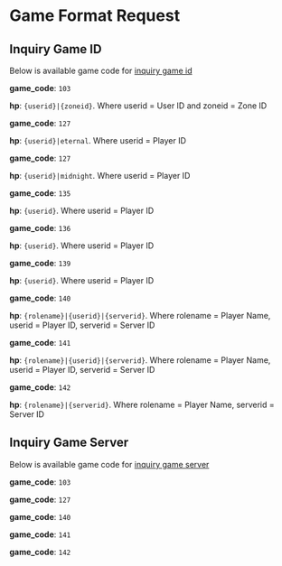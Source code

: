 # Game Format Request

## Inquiry Game ID

Below is available game code for [inquiry game id](./core/inquiry/v2/game-id.md)

<!--
type: tab
title: Mobile Legend
-->

  **game_code**: `103`

  **hp**: `{userid}|{zoneid}`. Where userid = User ID and zoneid = Zone ID 
  
<!--
type: tab
title: Ragnarok M: Eternal Love
-->

  **game_code**: `127`

  **hp**: `{userid}|eternal`. Where userid = Player ID 
 
<!--
type: tab
title: Ragnarok M: Midnight Party
-->

  **game_code**: `127`

  **hp**: `{userid}|midnight`. Where userid = Player ID 

<!--
type: tab
title: Free Fire
-->

  **game_code**: `135`

  **hp**: `{userid}`. Where userid = Player ID 

<!--
type: tab
title: Speed Drifters
-->

  **game_code**: `136`

  **hp**: `{userid}`. Where userid = Player ID 

<!--
type: tab
title: Arena of Valor
-->

  **game_code**: `139`

  **hp**: `{userid}`. Where userid = Player ID 

<!--
type: tab
title: Bleach Mobile 3D
-->

  **game_code**: `140`

  **hp**: `{rolename}|{userid}|{serverid}`. Where rolename = Player Name, userid = Player ID, serverid = Server ID 

<!--
type: tab
title: Era of Celestials
-->

  **game_code**: `141`

  **hp**: `{rolename}|{userid}|{serverid}`. Where rolename = Player Name, userid = Player ID, serverid = Server ID 

<!--
type: tab
title: Dragon Nest
-->

  **game_code**: `142`

  **hp**: `{rolename}|{serverid}`. Where rolename = Player Name, serverid = Server ID 

<!-- type: tab-end -->

## Inquiry Game Server

Below is available game code for [inquiry game server](./core/V2/inquiry/game-server.md)

<!--
type: tab
title: Mobile Legend
-->

  **game_code**: `103`

<!--
type: tab
title: Ragnarok M
-->

  **game_code**: `127`

<!--
type: tab
title: Bleach Mobile 3D
-->

  **game_code**: `140`

<!--
type: tab
title: Era of Celestials
-->

  **game_code**: `141`

<!--
type: tab
title: Dragon Nest
-->

  **game_code**: `142`

<!-- type: tab-end -->